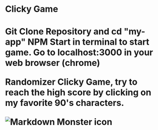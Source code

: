<h1>Clicky Game<h1>
Git Clone Repository and cd "my-app"
NPM Start in terminal to start game. 
Go to localhost:3000 in your web browser (chrome)

Randomizer Clicky Game, try to reach the high score by clicking on my favorite 90's characters.

<img src="markdownmonstericon.png"
     alt="Markdown Monster icon"
     style="float: left; margin-right: 10px;" />
